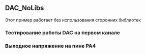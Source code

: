 
## DAC_NoLibs
Этот пример работает без использования сторонних библиотек

### Тестирование работы DAC на первом канале

### Выходное напряжение на пине PA4
